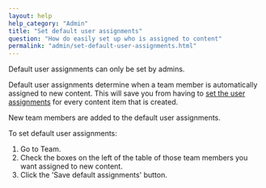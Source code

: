 ```yaml
---
layout: help
help_category: "Admin"
title: "Set default user assignments"
question: "How do easily set up who is assigned to content"
permalink: "admin/set-default-user-assignments.html"
---
```


Default user assignments can only be set by admins.

Default user assignments determine when a team member is automatically
assigned to new content. This will save you from having to
[set the user assignments](/help/content/assign-users-to-content.html) for
every content item that is created.

New team members are added to the default user assignments.

To set default user assignments:

1.  Go to Team.
2.  Check the boxes on the left of the table of those team members you want assigned to new content.
3.  Click the \'Save default assignments\' button.
